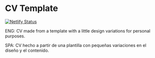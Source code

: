 # CV Template

[![Netlify Status](https://api.netlify.com/api/v1/badges/2dbfce5e-5d22-425a-aa6b-abd07352ed91/deploy-status)](https://app.netlify.com/sites/felipsandovalcv/deploys)

ENG:
CV made from a template with a little design variations for personal purposes.

SPA:
CV hecho a partir de una plantilla con pequeñas variaciones en el diseño y el contenido.
